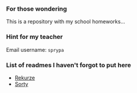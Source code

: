 ### For those wondering
This is a repository with my school homeworks...

### Hint for my teacher
Email username: `sprypa`

### List of readmes I haven't forgot to put here
- [Rekurze](/Rekurze/Rekurze/README.md)
- [Sorty](/Sorty/README.md)
